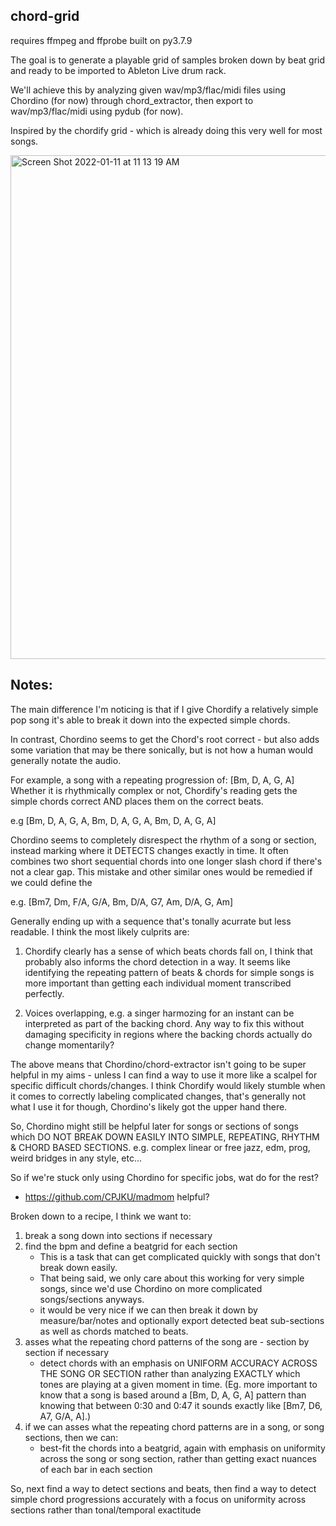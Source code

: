 chord-grid
----------

requires ffmpeg and ffprobe built on py3.7.9


The goal is to generate a playable grid of samples broken down by beat grid
and ready to be imported to Ableton Live drum rack.

We'll achieve this by analyzing given wav/mp3/flac/midi files using Chordino (for now)
through chord_extractor, then export to wav/mp3/flac/midi using pydub (for now).

Inspired by the chordify grid - which is already doing this very well for most
songs.

<img width="806" alt="Screen Shot 2022-01-11 at 11 13 19 AM" src="https://user-images.githubusercontent.com/2433319/148979518-16b0d8eb-d979-4256-b1c4-fa3abe1af7fc.png">

Notes:
------

The main difference I'm noticing is that if I give Chordify a relatively simple pop
song it's able to break it down into the expected simple chords. 

In contrast, Chordino seems to get the Chord's root correct - but also adds some
variation that may be there sonically, but is not how a human would generally
notate the audio.

For example, a song with a repeating progression of: [Bm, D, A, G, A]
Whether it is rhythmically complex or not, Chordify's reading gets the simple
chords correct AND places them on the correct beats.

e.g [Bm, D, A, G, A, Bm, D, A, G, A, Bm, D, A, G, A]

Chordino seems to completely disrespect the rhythm of a song or section, instead 
marking where it DETECTS changes exactly in time. It often combines two short sequential chords
into one longer slash chord if there's not a clear gap. This mistake and other similar ones
would be remedied if we could define the

e.g. [Bm7, Dm, F/A, G/A, Bm, D/A, G7, Am, D/A, G, Am]

Generally ending up with a sequence that's tonally acurrate but less readable. I think the
most likely culprits are:

  1. Chordify clearly has a sense of which beats chords fall on, I think that
     probably also informs the chord detection in a way. It seems like
     identifying the repeating pattern of beats & chords for simple songs is
     more important than getting each individual moment transcribed perfectly.

  2. Voices overlapping, e.g. a singer harmozing for an instant can be
     interpreted as part of the backing chord. Any way to fix this without
     damaging specificity in regions where the backing chords actually do change
     momentarily?

The above means that Chordino/chord-extractor isn't going to be super helpful in my aims - unless I can find a way to use it more like a scalpel for specific difficult chords/changes. I think Chordify would likely stumble when it comes to correctly labeling complicated changes, that's generally not what I use it for though, Chordino's likely got the upper hand there.

So, Chordino might still be helpful later for songs or sections of songs which DO NOT BREAK DOWN EASILY INTO SIMPLE, REPEATING, RHYTHM & CHORD BASED SECTIONS. e.g. complex linear or free jazz, edm, prog, weird bridges in any style, etc... 

 
So if we're stuck only using Chordino for specific jobs, wat do for the rest?
  - https://github.com/CPJKU/madmom helpful?

Broken down to a recipe, I think we want to:
  1. break a song down into sections if necessary
  2. find the bpm and define a beatgrid for each section
      - This is a task that can get complicated quickly with songs that don't break down easily.
      - That being said, we only care about this working for very simple songs, since we'd use Chordino
        on more complicated songs/sections anyways.
      - it would be very nice if we can then break it down by measure/bar/notes and optionally 
        export detected beat sub-sections as well as chords matched to beats.
  2. asses what the repeating chord patterns of the song are - section by section if necessary
      - detect chords with an emphasis on UNIFORM ACCURACY ACROSS THE SONG OR SECTION rather than 
        analyzing EXACTLY which tones are playing at a given moment in time. (Eg. more important to know 
        that a song is based around a [Bm, D, A, G, A] pattern than knowing that between 0:30 and 0:47 it
        sounds exactly like [Bm7, D6, A7, G/A, A].)
  3. if we can asses what the repeating chord patterns are in a song, or song sections, then we can:
      - best-fit the chords into a beatgrid, again with emphasis on uniformity across the song or song
        section, rather than getting exact nuances of each bar in each section

So, next find a way to detect sections and beats, then find a way to detect simple chord progressions accurately with a focus on uniformity across sections rather than tonal/temporal exactitude


